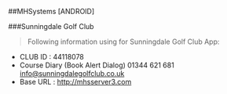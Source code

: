 ##MHSystems [ANDROID]

###Sunningdale Golf Club
>Following information using for Sunningdale Golf Club App:
- CLUB ID : 44118078
- Course Diary (Book Alert Dialog) 01344 621 681  info@sunningdalegolfclub.co.uk
- Base URL : http://mhsserver3.com
